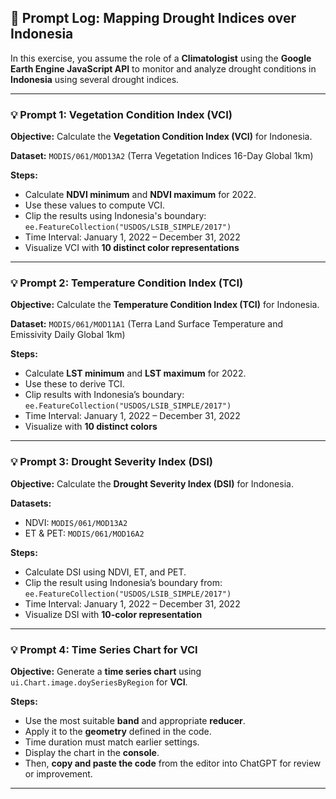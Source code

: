 ## 🧪 Prompt Log: Mapping Drought Indices over Indonesia

In this exercise, you assume the role of a **Climatologist** using the **Google Earth Engine JavaScript API** to monitor and analyze drought conditions in **Indonesia** using several drought indices.

---

### 💡 Prompt 1: Vegetation Condition Index (VCI)

**Objective:**
Calculate the **Vegetation Condition Index (VCI)** for Indonesia.

**Dataset:**
`MODIS/061/MOD13A2` (Terra Vegetation Indices 16-Day Global 1km)

**Steps:**

* Calculate **NDVI minimum** and **NDVI maximum** for 2022.
* Use these values to compute VCI.
* Clip the results using Indonesia's boundary:
  `ee.FeatureCollection("USDOS/LSIB_SIMPLE/2017")`
* Time Interval: January 1, 2022 – December 31, 2022
* Visualize VCI with **10 distinct color representations**

---

### 💡 Prompt 2: Temperature Condition Index (TCI)

**Objective:**
Calculate the **Temperature Condition Index (TCI)** for Indonesia.

**Dataset:**
`MODIS/061/MOD11A1` (Terra Land Surface Temperature and Emissivity Daily Global 1km)

**Steps:**

* Calculate **LST minimum** and **LST maximum** for 2022.
* Use these to derive TCI.
* Clip results with Indonesia’s boundary:
  `ee.FeatureCollection("USDOS/LSIB_SIMPLE/2017")`
* Time Interval: January 1, 2022 – December 31, 2022
* Visualize with **10 distinct colors**

---

### 💡 Prompt 3: Drought Severity Index (DSI)

**Objective:**
Calculate the **Drought Severity Index (DSI)** for Indonesia.

**Datasets:**

* NDVI: `MODIS/061/MOD13A2`
* ET & PET: `MODIS/061/MOD16A2`

**Steps:**

* Calculate DSI using NDVI, ET, and PET.
* Clip the result using Indonesia’s boundary from:
  `ee.FeatureCollection("USDOS/LSIB_SIMPLE/2017")`
* Time Interval: January 1, 2022 – December 31, 2022
* Visualize DSI with **10-color representation**

---

### 💡 Prompt 4: Time Series Chart for VCI

**Objective:**
Generate a **time series chart** using `ui.Chart.image.doySeriesByRegion` for **VCI**.

**Steps:**

* Use the most suitable **band** and appropriate **reducer**.
* Apply it to the **geometry** defined in the code.
* Time duration must match earlier settings.
* Display the chart in the **console**.
* Then, **copy and paste the code** from the editor into ChatGPT for review or improvement.

---
